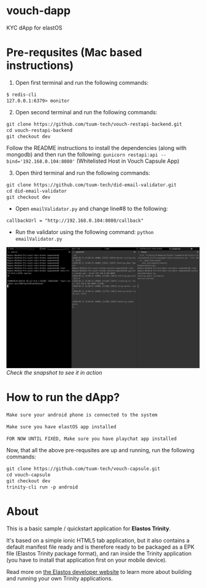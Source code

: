 # vouch-dapp
KYC dApp for elastOS

# Pre-requsites (Mac based instructions)

1) Open first terminal and run the following commands:
```
$ redis-cli
127.0.0.1:6379> monitor
```
2) Open second terminal and run the following commands:
```
git clone https://github.com/tuum-tech/vouch-restapi-backend.git
cd vouch-restapi-backend
git checkout dev
```

Follow the README instructions to install the dependencies (along with mongodb) and then run the following:
`gunicorn restapi:api --bind='192.168.0.104:8080'` (Whitelisted Host in Vouch Capsule App)

3) Open third terminal and run the following commands:
```
git clone https://github.com/tuum-tech/did-email-validator.git
cd did-email-validator
git checkout dev
```

* Open `emailValidator.py` and change line#8 to the following:
```
callbackUrl = "http://192.168.0.104:8080/callback"
```
* Run the validator using the following command: `python emailValidator.py`

![](./terminal-snapshot.png)
_Check the snapshot to see it in action_

# How to run the dApp?

`Make sure your android phone is connected to the system`

`Make sure you have elastOS app installed`

`FOR NOW UNTIL FIXED, Make sure you have playchat app installed`

Now, that all the above pre-requsites are up and running, run the following commands:

```
git clone https://github.com/tuum-tech/vouch-capsule.git
cd vouch-capsule
git checkout dev
trinity-cli run -p android
```

# About

This is a basic sample / quickstart application for **Elastos Trinity**. 

It's based on a simple ionic HTML5 tab application, but it also contains a default manifest file ready and is therefore 
ready to be packaged as a EPK file (Elastos Trinity package format), and ran inside the Trinity application (you have to 
install that application first on your mobile device).

Read more on [the Elastos developer website](https://developer.elastos.org) to learn more about building and running 
your own Trinity applications.
